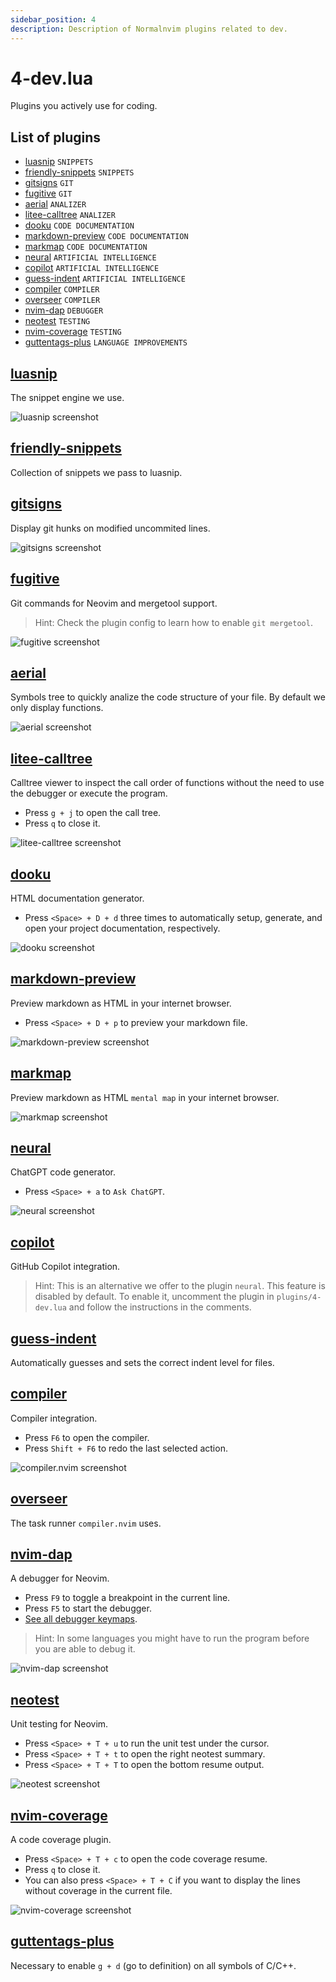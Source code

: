 ```yaml
---
sidebar_position: 4
description: Description of Normalnvim plugins related to dev.
---
```


# 4-dev.lua
Plugins you actively use for coding.

## List of plugins

- [luasnip](#luasnip) `SNIPPETS`
- [friendly-snippets](#friendly-snippets) `SNIPPETS`
- [gitsigns](#gitsigns) `GIT`
- [fugitive](#fugitive) `GIT`
- [aerial](#aerial) `ANALIZER`
- [litee-calltree](#litee-calltree) `ANALIZER`
- [dooku](#dooku) `CODE DOCUMENTATION`
- [markdown-preview](#markdown-preview) `CODE DOCUMENTATION`
- [markmap](#markmap) `CODE DOCUMENTATION`
- [neural](#neural) `ARTIFICIAL INTELLIGENCE`
- [copilot](#copilot) `ARTIFICIAL INTELLIGENCE`
- [guess-indent](#guess-indent) `ARTIFICIAL INTELLIGENCE`
- [compiler](#compiler) `COMPILER`
- [overseer](#overseer) `COMPILER`
- [nvim-dap](#nvim-dap) `DEBUGGER`
- [neotest](#neotest) `TESTING`
- [nvim-coverage](#nvim-coverage) `TESTING`
- [guttentags-plus](#guttentags-plus) `LANGUAGE IMPROVEMENTS`

## [luasnip](https://github.com/L3MON4D3/LuaSnip)
The snippet engine we use.

![luasnip screenshot](/img/screenshots/config/dev-core/cmp-luasnip.webp)

## [friendly-snippets](https://github.com/rafamadriz/friendly-snippets)
Collection of snippets we pass to luasnip.

## [gitsigns](https://github.com/lewis6991/gitsigns.nvim)
Display git hunks on modified uncommited lines.

![gitsigns screenshot](/img/screenshots/config/dev/gitsigns.webp)

## [fugitive](https://github.com/tpope/vim-fugitive)
Git commands for Neovim and mergetool support.

> Hint: Check the plugin config to learn how to enable `git mergetool`.

![fugitive screenshot](/img/screenshots/config/dev/fugitive.webp)

## [aerial](https://github.com/stevearc/aerial.nvim)
Symbols tree to quickly analize the code structure of your file. By default
we only display functions.

![aerial screenshot](/img/screenshots/config/dev/aerial.webp)

## [litee-calltree](https://github.com/litee/litee-calltree.nvim)
Calltree viewer to inspect the call order of functions without the need to use
the debugger or execute the program.

* Press `g + j` to open the call tree.
* Press `q` to close it.

![litee-calltree screenshot](/img/screenshots/config/dev/litee-calltree.webp)

## [dooku](https://github.com/rcarriga/dooku.nvim)
HTML documentation generator.

* Press `<Space> + D + d` three times to automatically setup, generate, and open your project documentation, respectively.

![dooku screenshot](/img/screenshots/config/dev/dooku.webp)

## [markdown-preview](https://github.com/iamcco/markdown-preview.nvim)
Preview markdown as HTML in your internet browser.

* Press `<Space> + D + p` to preview your markdown file.

![markdown-preview screenshot](/img/screenshots/config/dev/markdown-preview.webp)

## [markmap](https://github.com/folke/markmap.nvim)
Preview markdown as HTML `mental map` in your internet browser.

![markmap screenshot](/img/screenshots/config/dev/markmap.webp)

## [neural](https://github.com/dense-analysis/neural)
ChatGPT code generator.

* Press `<Space> + a` to `Ask ChatGPT`.

![neural screenshot](/img/screenshots/config/dev/neural.webp)

## [copilot](https://github.com/github/copilot.vim)
GitHub Copilot integration.

> Hint: This is an alternative we offer to the plugin `neural`. This feature is disabled by default. To enable it, uncomment the plugin in `plugins/4-dev.lua` and follow the instructions in the comments.

## [guess-indent](https://github.com/nvim-treesitter/nvim-treesitter-indent)
Automatically guesses and sets the correct indent level for files.

## [compiler](https://github.com/davidgranstrom/compiler.nvim)
Compiler integration.

* Press `F6` to open the compiler.
* Press `Shift + F6` to redo the last selected action.

![compiler.nvim screenshot](/img/screenshots/config/dev/compiler.webp)

## [overseer](https://github.com/stevearc/overseer.nvim)
The task runner `compiler.nvim` uses.

## [nvim-dap](https://github.com/mfussenegger/nvim-dap)
A debugger for Neovim.

* Press `F9` to toggle a breakpoint in the current line.
* Press `F5` to start the debugger.
* [See all debugger keymaps](/docs/keymaps/#debugger).

> Hint: In some languages you might have to run the program before you are able to debug it.

![nvim-dap screenshot](/img/screenshots/config/dev/nvim-dap.webp)

## [neotest](https://github.com/nvim-neotest/neotest)
Unit testing for Neovim.

* Press `<Space> + T + u` to run the unit test under the cursor.
* Press `<Space> + T + t` to open the right neotest summary.
* Press `<Space> + T + T` to open the bottom resume output.

![neotest screenshot](/img/screenshots/config/dev/neotest.webp)

## [nvim-coverage](https://github.com/nvim-neotest/nvim-coverage)
A code coverage plugin.

* Press `<Space> + T + c` to open the code coverage resume.
* Press `q` to close it.
* You can also press `<Space> + T + C` if you want to display the lines without coverage in the current file.

![nvim-coverage screenshot](/img/screenshots/config/dev/nvim-coverage.webp)

## [guttentags-plus](https://github.com/tpope/vim-gutentags)
Necessary to enable `g + d` (go to definition) on all symbols of C/C++.

